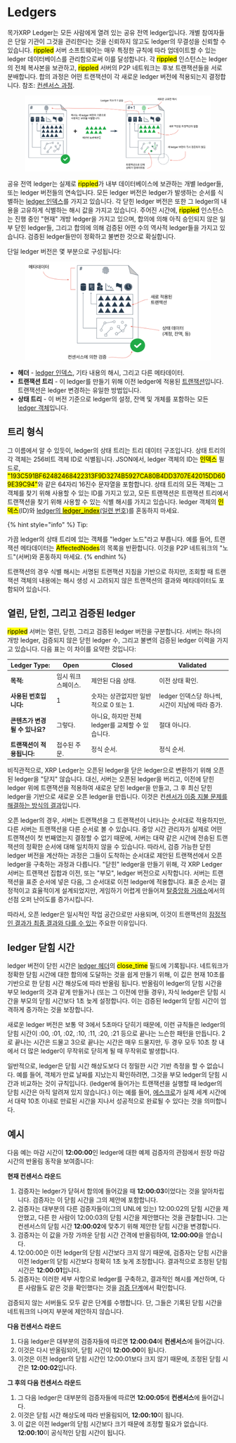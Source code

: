 # Ledgers

목가XRP Ledger는 모든 사람에게 열려 있는 공유 전역 ledger입니다. 개별 참여자들은 단일 기관이 그것을 관리한다는 것을 신뢰하지 않고도 ledger의 무결성을 신뢰할 수 있습니다. <mark style="background-color:yellow;">rippled</mark> 서버 소프트웨어는 매우 특정한 규칙에 따라 업데이트할 수 있는 ledger 데이터베이스를 관리함으로써 이를 달성합니다. 각 <mark style="background-color:yellow;">rippled</mark> 인스턴스는 ledger의 전체 복사본을 보관하고, <mark style="background-color:yellow;">rippled</mark> 서버의 P2P 네트워크는 후보 트랜잭션들을 서로 분배합니다. 합의 과정은 어떤 트랜잭션이 각 새로운 ledger 버전에 적용되는지 결정합니다. 참조: [컨센서스 과정](../consensus-protocol/consensus-structure.md).

<figure><img src="../../.gitbook/assets/Ledgers_1.png" alt=""><figcaption></figcaption></figure>

공유 전역 ledger는 실제로 <mark style="background-color:yellow;">rippled</mark>가 내부 데이터베이스에 보관하는 개별 ledger들, 또는 ledger 버전들의 연속입니다. 모든 ledger 버전은 ledger가 발생하는 순서를 식별하는 [ledger 인덱스](../../references/xrp-ledger/undefined/)를 가지고 있습니다. 각 닫힌 ledger 버전은 또한 그 ledger의 내용을 고유하게 식별하는 해시 값을 가지고 있습니다. 주어진 시간에, <mark style="background-color:yellow;">rippled</mark> 인스턴스는 진행 중인 "현재" 개방 ledger을 가지고 있으며, 합의에 의해 아직 승인되지 않은 일부 닫힌 ledger들, 그리고 합의에 의해 검증된 어떤 수의 역사적 ledger들을 가지고 있습니다. 검증된 ledger들만이 정확하고 불변한 것으로 확실합니다.

단일 ledger 버전은 몇 부분으로 구성됩니다:

<figure><img src="../../.gitbook/assets/Ledgers_2.png" alt=""><figcaption></figcaption></figure>

* **헤더** - [ledger 인덱스](../../references/xrp-ledger/undefined/), 기타 내용의 해시, 그리고 다른 메타데이터.
* **트랜잭션 트리** - 이 ledger를 만들기 위해 이전 ledger에 적용된 [트랜잭션](../../references/xrp-ledger/undefined-1/)입니다. 트랜잭션은 ledger 변경하는 유일한 방법입니다.
* **상태 트리** - 이 버전 기준으로 ledger의 설정, 잔액 및 개체를 포함하는 모든 [ledger 객체](../../references/xrp-ledger/ledger/ledger-1/)입니다.

## 트리 형식

그 이름에서 알 수 있듯이, ledger의 상태 트리는 트리 데이터 구조입니다. 상태 트리의 각 객체는 256비트 객체 ID로 식별됩니다. JSON에서, ledger 객체의 ID는 <mark style="background-color:yellow;">인덱스</mark> 필드로, <mark style="background-color:yellow;">"193C591BF62482468422313F9D3274B5927CA80B4DD3707E42015DD609E39C94"</mark>와 같은 64자리 16진수 문자열을 포함합니다. 상태 트리의 모든 객체는 그 객체를 찾기 위해 사용할 수 있는 ID를 가지고 있고, 모든 트랜잭션은 트랜잭션 트리에서 트랜잭션을 찾기 위해 사용할 수 있는 식별 해시를 가지고 있습니다. ledger 객체의 <mark style="background-color:yellow;">인덱스</mark>(ID)와 [ledger의 <mark style="background-color:yellow;">ledger\_index</mark>(일련 번호)](../../references/xrp-ledger/undefined/)를 혼동하지 마세요.

{% hint style="info" %}
Tip:

가끔 ledger의 상태 트리에 있는 객체를 "ledger 노드"라고 부릅니다. 예를 들어, 트랜잭션 메타데이터는 <mark style="background-color:yellow;">AffectedNodes</mark>의 목록을 반환합니다. 이것을 P2P 네트워크의 "노드"(서버)와 혼동하지 마세요.
{% endhint %}

트랜잭션의 경우 식별 해시는 서명된 트랜잭션 지침을 기반으로 하지만, 조회할 때 트랜잭션 객체의 내용에는 해시 생성 시 고려되지 않은 트랜잭션의 결과와 메타데이터도 포함되어 있습니다.

## 열린, 닫힌, 그리고 검증된 ledger

<mark style="background-color:yellow;">rippled</mark> 서버는 열린, 닫힌, 그리고 검증된 ledger 버전을 구분합니다. 서버는 하나의 개방 ledger, 검증되지 않은 닫힌 ledger 수, 그리고 불변의 검증된 ledger 이력을 가지고 있습니다. 다음 표는 이 차이를 요약한 것입니다:

| Ledger Type:        | Open       | Closed                          | Validated                       |
| ------------------- | ---------- | ------------------------------- | ------------------------------- |
| **목적:**             | 임시 워크스페이스. | 제안된 다음 상태.                      | 이전 상태 확인.                       |
| **사용된 번호입니다:**      | 1          | 숫자는 상관없지만 일반적으로 0 또는 1.         | ledger 인덱스당 하나씩, 시간이 지남에 따라 증가. |
| **콘텐츠가 변경될 수 있나요?** | 그렇다.       | 아니요, 하지만 전체 ledger를 교체할 수 있습니다. | 절대 아니다.                         |
| **트랜잭션이 적용됩니다:**    | 접수된 주문.    | 정식 순서.                          | 정식 순서.                          |

비직관적으로, XRP Ledger는 오픈된 ledger을 닫은 ledger으로 변환하기 위해 오픈된 ledger을 "닫지" 않습니다. 대신, 서버는 오픈된 ledger을 버리고, 이전에 닫힌 ledger 위에 트랜잭션을 적용하여 새로운 닫힌 ledger을 만들고, 그 후 최신 닫힌 ledger을 기반으로 새로운 오픈 ledger을 만듭니다. 이것은 컨[센서가 이중 지불 문제를 해결하는 방식의 결과](../consensus-protocol/consensus-principles-and-rules.md)입니다.

오픈 ledger의 경우, 서버는 트랜잭션을 그 트랜잭션이 나타나는 순서대로 적용하지만, 다른 서버는 트랜잭션을 다른 순서로 볼 수 있습니다. 중앙 시간 관리자가 실제로 어떤 트랜잭션이 첫 번째였는지 결정할 수 없기 때문에, 서버는 대략 같은 시간에 전송된 트랜잭션의 정확한 순서에 대해 일치하지 않을 수 있습니다. 따라서, 검증 가능한 닫힌 ledger 버전을 계산하는 과정은 그들이 도착하는 순서대로 제안된 트랜잭션에서 오픈 ledger을 구축하는 과정과 다릅니다. "닫힌" ledger을 만들기 위해, 각 XRP Ledger 서버는 트랜잭션 집합과 이전, 또는 "부모", ledger 버전으로 시작합니다. 서버는 트랜잭션을 표준 순서에 넣은 다음, 그 순서대로 이전 ledger에 적용합니다. 표준 순서는 결정적이고 효율적이게 설계되었지만, 게임하기 어렵게 만들어져 [탈중앙화 거래소](../dex/)에서의 선점 오퍼 난이도를 증가시킵니다.

따라서, 오픈 ledger은 일시적인 작업 공간으로만 사용되며, 이것이 트랜잭션의 [잠정적인 결과가 최종 결과와 다를 수 있는](../transactions/finality-of-results/) 주요한 이유입니다.

## ledger 닫힘 시간&#x20;

ledger 버전이 닫힌 시간은 [ledger 헤더](../../references/xrp-ledger/ledger/ledger.md)의 <mark style="background-color:yellow;">close\_time</mark> 필드에 기록됩니다. 네트워크가 정확한 닫힘 시간에 대한 합의에 도달하는 것을 쉽게 만들기 위해, 이 값은 현재 10초를 기반으로 한 닫힘 시간 해상도에 따라 반올림 됩니다. 반올림이 ledger의 닫힘 시간을 부모 ledger의 것과 같게 만들거나 (또는 그 이전에 만들 경우), 자식 ledger은 닫힘 시간을 부모의 닫힘 시간보다 1초 늦게 설정합니다. 이는 검증된 ledger의 닫힘 시간이 엄격하게 증가하는 것을 보장합니다.

새로운 ledger 버전은 보통 약 3에서 5초마다 닫히기 때문에, 이런 규칙들은 ledger의 닫힘 시간이 :00, :01, :02, :10, :11, :20, :21 등으로 끝나는 느슨한 패턴을 만듭니다. 2로 끝나는 시간은 드물고 3으로 끝나는 시간은 매우 드물지만, 두 경우 모두 10초 창 내에서 더 많은 ledger이 무작위로 닫히게 될 때 무작위로 발생합니다.

일반적으로, ledger은 닫힘 시간 해상도보다 더 정밀한 시간 기반 측정을 할 수 없습니다. 예를 들어, 객체가 만료 날짜를 지났는지 확인하려면, 그것을 부모 ledger의 닫힘 시간과 비교하는 것이 규칙입니다. (ledger에 들어가는 트랜잭션을 실행할 때 ledger의 닫힘 시간은 아직 알려져 있지 않습니다.) 이는 예를 들어, [에스크로](undefined-2.md)가 실제 세계 시간에서 대략 10초 이내로 만료된 시간을 지나서 성공적으로 완료될 수 있다는 것을 의미합니다.

## 예시

다음 예는 마감 시간이 **12:00:00**인 ledger에 대한 예제 검증자의 관점에서 원장 마감 시간의 반올림 동작을 보여줍니다:

**현재 컨센서스 라운드**

1. 검증자는 ledger가 닫혀서 합의에 들어갔을 때 **12:00:03**이었다는 것을 알아차립니다. 검증자는 이 닫힘 시간을 그의 제안에 포함합니다.
2. 검증자는 대부분의 다른 검증자들이(그의 UNL에 있는) 12:00:02의 닫힘 시간을 제안했고, 다른 한 사람이 12:00:03의 닫힘 시간을 제안했다는 것을 관찰합니다. 그는 컨센서스의 닫힘 시간 **12:00:02**에 맞추기 위해 제안한 닫힘 시간을 변경합니다.
3. 검증자는 이 값을 가장 가까운 닫힘 시간 간격에 반올림하여, **12:00:00**을 얻습니다.
4. 12:00:00은 이전 ledger의 닫힘 시간보다 크지 않기 때문에, 검증자는 닫힘 시간을 이전 ledger의 닫힘 시간보다 정확히 1초 늦게 조정합니다. 결과적으로 조정된 닫힘 시간은 **12:00:01**입니다.
5. 검증자는 이러한 세부 사항으로 ledger를 구축하고, 결과적인 해시를 계산하며, 다른 사람들도 같은 것을 확인했다는 것을 [검증 단계](../consensus-protocol/consensus-structure.md)에서 확인합니다.

검증되지 않는 서버들도 모두 같은 단계를 수행합니다. 단, 그들은 기록된 닫힘 시간을 네트워크의 나머지 부분에 제안하지 않습니다.

**다음 컨센서스 라운드**

1. 다음 ledger은 대부분의 검증자들에 따르면 **12:00:04**에 **컨센서스**에 들어갑니다.
2. 이것은 다시 반올림되어, 닫힘 시간이 **12:00:00**이 됩니다.
3. 이것은 이전 ledger의 닫힘 시간인 12:00:01보다 크지 않기 때문에, 조정된 닫힘 시간은 **12:00:02**입니다.

**그 후의 다음 컨센서스 라운드**

1. 그 다음 ledger은 대부분의 검증자들에 따르면 **12:00:05**에 **컨센서스**에 들어갑니다.
2. 이것은 닫힘 시간 해상도에 따라 반올림되어, **12:00:10**이 됩니다.
3. 이 값은 이전 ledger의 닫힘 시간보다 크기 때문에 조정할 필요가 없습니다. **12:00:10**이 공식적인 닫힘 시간이 됩니다.
